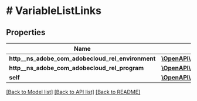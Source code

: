 # # VariableListLinks

## Properties

Name | Type | Description | Notes
------------ | ------------- | ------------- | -------------
**http__ns_adobe_com_adobecloud_rel_environment** | [**\OpenAPI\Client\Model\HalLink**](HalLink.md) |  | [optional] 
**http__ns_adobe_com_adobecloud_rel_program** | [**\OpenAPI\Client\Model\HalLink**](HalLink.md) |  | [optional] 
**self** | [**\OpenAPI\Client\Model\HalLink**](HalLink.md) |  | [optional] 

[[Back to Model list]](../../README.md#documentation-for-models) [[Back to API list]](../../README.md#documentation-for-api-endpoints) [[Back to README]](../../README.md)


